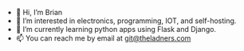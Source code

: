 - 👋 Hi, I’m Brian
- 👀 I’m interested in electronics, programming, IOT, and self-hosting.
- 🌱 I’m currently learning python apps using Flask and Django.
- 📫 You can reach me by email at git@theladners.com

<!---
bjladner/bjladner is a ✨ special ✨ repository because its `README.md` (this file) appears on your GitHub profile.
You can click the Preview link to take a look at your changes.
--->
